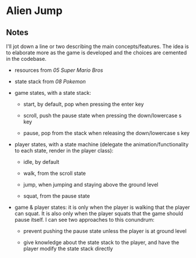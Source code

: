 # Alien Jump

## Notes

I'll jot down a line or two describing the main concepts/features. The idea is to elaborate more as the game is developed and the choices are cemented in the codebase.

- resources from _05 Super Mario Bros_

- state stack from _08 Pokemon_

- game states, with a state stack:

  - start, by default, pop when pressing the enter key

  - scroll, push the pause state when pressing the down/lowercase s key

  - pause, pop from the stack when releasing the down/lowercase s key

- player states, with a state machine (delegate the animation/functionality to each state, render in the player class):

  - idle, by default

  - walk, from the scroll state

  - jump, when jumping and staying above the ground level

  - squat, from the pause state

- game & player states: it is only when the player is walking that the player can squat. It is also only when the player squats that the game should pause itself. I can see two approaches to this conundrum:

  - prevent pushing the pause state unless the player is at ground level

  - give knowledge about the state stack to the player, and have the player modify the state stack directly

